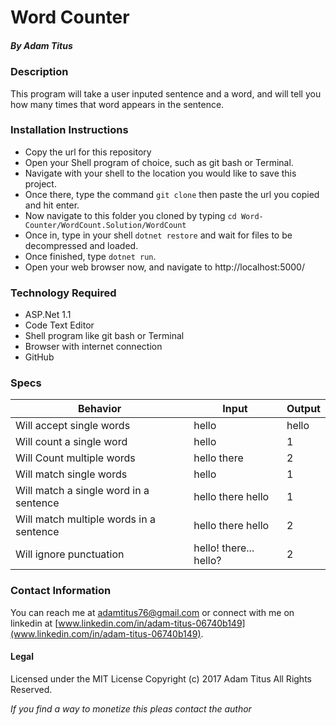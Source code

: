 # Word Counter
##### By Adam Titus

### Description
This program will take a user inputed sentence and a word, and will tell you how many times that word appears in the sentence.

### Installation Instructions
* Copy the url for this repository
* Open your Shell program of choice, such as git bash or Terminal.
* Navigate with your shell to the location you would like to save this project.
* Once there, type the command `git clone` then paste the url you copied and hit enter.
* Now navigate to this folder you cloned by typing `cd Word-Counter/WordCount.Solution/WordCount`
* Once in, type in your shell `dotnet restore` and wait for files to be decompressed and loaded.
* Once finished, type `dotnet run`.
* Open your web browser now, and navigate to http://localhost:5000/

### Technology Required
* ASP.Net 1.1
* Code Text Editor
* Shell program like git bash or Terminal
* Browser with internet connection
* GitHub

### Specs
|Behavior|Input|Output|
|-|-|-|
|Will accept single words|hello|hello|
|Will count a single word| hello| 1|
|Will Count multiple words| hello there| 2|
|Will match single words| hello| 1|
|Will match a single word in a sentence| hello there hello| 1|
|Will match multiple words in a sentence| hello there hello| 2|
|Will ignore punctuation| hello! there... hello?| 2|

### Contact Information
You can reach me at adamtitus76@gmail.com or connect with me on linkedin at [www.linkedin.com/in/adam-titus-06740b149](www.linkedin.com/in/adam-titus-06740b149).

#### Legal
Licensed under the MIT License
Copyright (c) 2017 Adam Titus All Rights Reserved.

_If you find a way to monetize this pleas contact the author_
